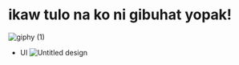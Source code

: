 # ikaw tulo na ko ni gibuhat yopak!
![giphy (1)](https://github.com/dingdingwall/Employee-Management-System-Part-Two/assets/113763700/47cc49b2-b519-4990-b804-a182ae8cf2db)


* UI
![Untitled design](https://github.com/dingdingwall/Employee-Management-System-Part-Two/assets/113763700/34b2a830-cca2-4be7-8810-02413b439aff)
